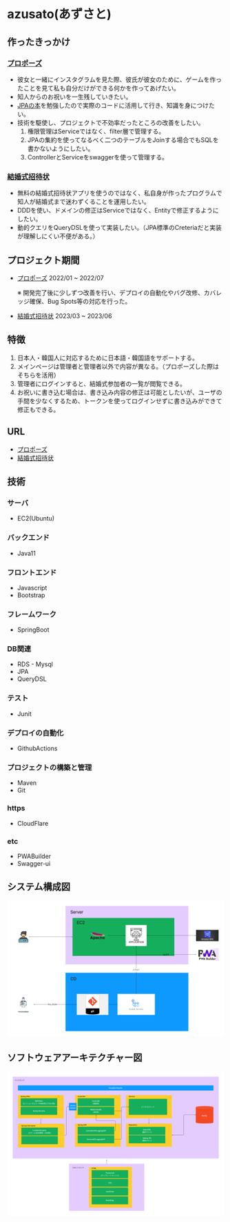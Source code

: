 # azusato(あずさと)

## 作ったきっかけ

### [プロポーズ](https://azusato.com/)
+ 彼女と一緒にインスタグラムを見た際、彼氏が彼女のために、ゲームを作ったことを見て私も自分だけができる何かを作ってあげたい。
+ 知人からのお祝いを一生残していきたい。
+ [JPAの本](https://blogshine.tistory.com/552)を勉強したので実際のコードに活用して行き、知識を身につけたい。
+ 技術を駆使し、プロジェクトで不効率だったところの改善をしたい。
  1. 権限管理はServiceではなく、filter層で管理する。
  2. JPAの集約を使ってなるべく二つのテーブルをJoinする場合でもSQLを書かないようにしたい。
  3. ControllerとServiceをswaggerを使って管理する。

### [結婚式招待状](https://azusato.com/wedding/invitation)   
+ 無料の結婚式招待状アプリを使うのではなく、私自身が作ったプログラムで知人が結婚式まで迷わずくることを運用したい。
+ DDDを使い、ドメインの修正はServiceではなく、Entityで修正するようにしたい。
+ 動的クエリをQueryDSLを使って実装したい。（JPA標準のCreteriaだと実装が理解しにくい不便がある。）

## プロジェクト期間

+ [プロポーズ](https://azusato.com/) 2022/01 ~ 2022/07
  
     ※ 開発完了後に少しずつ改善を行い、デプロイの自動化やバグ改修、カバレッジ確保、Bug Spots等の対応を行った。
+ [結婚式招待状](https://azusato.com/wedding/invitation)   2023/03 ~ 2023/06

## 特徴

1. 日本人・韓国人に対応するために日本語・韓国語をサポートする。
2. メインページは管理者と管理者以外で内容が異なる。（プロポーズした際はそちらを活用）
3. 管理者にログインすると、結婚式参加者の一覧が閲覧できる。
4. お祝いに書き込む場合は、書き込み内容の修正は可能としたいが、ユーザの手間を少なくするため、トークンを使ってログインせずに書き込みができて修正もできる。

## URL
+ [プロポーズ](https://azusato.com/)
+ [結婚式招待状](https://azusato.com/wedding/invitation)   

## 技術
### サーバ
+ EC2(Ubuntu)
### バックエンド
+ Java11
### フロントエンド
+ Javascript
+ Bootstrap
### フレームワーク
+ SpringBoot
### DB関連
+ RDS - Mysql
+ JPA
+ QueryDSL
### テスト
+ Junit
### デプロイの自動化
+ GithubActions
### プロジェクトの構築と管理
+ Maven
+ Git
### https
+ CloudFlare
### etc
+ PWABuilder
+ Swagger-ui

## システム構成図
![あずさと - 構成図.jpg](./readme/azusato_server_img.jpg)
## ソフトウェアアーキテクチャー図
![あずさと - ソフトウェアアーキテクチャー図.jpg](./readme/azusato_software_architecture_img.jpg)



